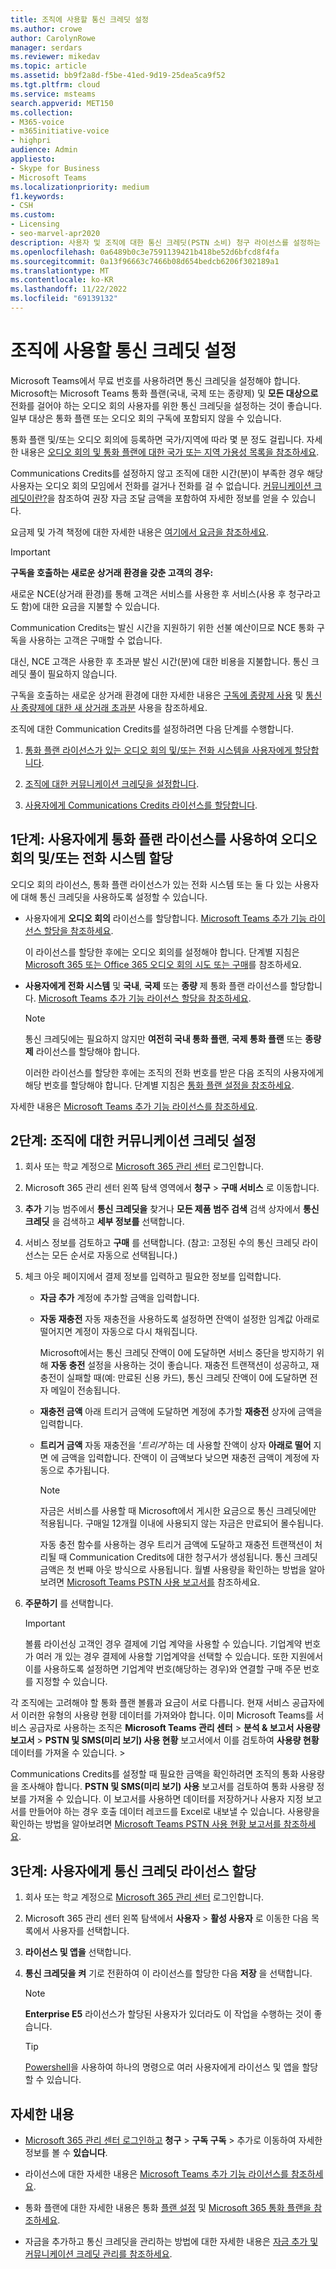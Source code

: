 ```yaml
---
title: 조직에 사용할 통신 크레딧 설정
ms.author: crowe
author: CarolynRowe
manager: serdars
ms.reviewer: mikedav
ms.topic: article
ms.assetid: bb9f2a8d-f5be-41ed-9d19-25dea5ca9f52
ms.tgt.pltfrm: cloud
ms.service: msteams
search.appverid: MET150
ms.collection:
- M365-voice
- m365initiative-voice
- highpri
audience: Admin
appliesto:
- Skype for Business
- Microsoft Teams
ms.localizationpriority: medium
f1.keywords:
- CSH
ms.custom:
- Licensing
- seo-marvel-apr2020
description: 사용자 및 조직에 대한 통신 크레딧(PSTN 소비) 청구 라이선스를 설정하는 방법을 알아봅니다.
ms.openlocfilehash: 0a6489b0c3e7591139421b418be52d6bfcd8f4fa
ms.sourcegitcommit: 0a13f96663c7466b08d654bedcb6206f302189a1
ms.translationtype: MT
ms.contentlocale: ko-KR
ms.lasthandoff: 11/22/2022
ms.locfileid: "69139132"
---
```

# <a name="set-up-communications-credits-for-your-organization"></a>조직에 사용할 통신 크레딧 설정

Microsoft Teams에서 무료 번호를 사용하려면 통신 크레딧을 설정해야 합니다. Microsoft는 Microsoft Teams 통화 플랜(국내, 국제 또는 종량제) 및 **모든 대상으로** 전화를 걸어야 하는 오디오 회의 사용자를 위한 통신 크레딧을 설정하는 것이 좋습니다. 일부 대상은 통화 플랜 또는 오디오 회의 구독에 포함되지 않을 수 있습니다.

통화 플랜 및/또는 오디오 회의에 등록하면 국가/지역에 따라 몇 분 정도 걸립니다. 자세한 내용은 [오디오 회의 및 통화 플랜에 대한 국가 또는 지역 가용성 목록을 참조하세요](./country-and-region-availability-for-audio-conferencing-and-calling-plans/country-and-region-availability-for-audio-conferencing-and-calling-plans.md#select-your-country-or-region-to-see-whats-available-for-your-organization).

Communications Credits를 설정하지 않고 조직에 대한 시간(분)이 부족한 경우 해당 사용자는 오디오 회의 모임에서 전화를 걸거나 전화를 걸 수 없습니다. [커뮤니케이션 크레딧이란?](what-are-communications-credits.md)을 참조하여 권장 자금 조달 금액을 포함하여 자세한 정보를 얻을 수 있습니다.
  
요금제 및 가격 책정에 대한 자세한 내용은 [여기에서 요금을 참조하세요](https://go.microsoft.com/fwlink/p/?LinkId=799523).

> [!IMPORTANT]
> **구독을 호출하는 새로운 상거래 환경을 갖춘 고객의 경우:**
>
> 새로운 NCE(상거래 환경)를 통해 고객은 서비스를 사용한 후 서비스(사용 후 청구라고도 함)에 대한 요금을 지불할 수 있습니다.
>
> Communication Credits는 발신 시간을 지원하기 위한 선불 예산이므로 NCE 통화 구독을 사용하는 고객은 구매할 수 없습니다.
>
> 대신, NCE 고객은 사용한 후 초과분 발신 시간(분)에 대한 비용을 지불합니다. 통신 크레딧 풀이 필요하지 않습니다.
>
> 구독을 호출하는 새로운 상거래 환경에 대한 자세한 내용은 [구독에 종량제 사용](/microsoft-365/commerce/subscriptions/manage-pay-as-you-go-services) 및 [통신사 종량제에 대한 새 상거래 초과분](/partner-center/new-commerce-telco-payg) 사용을 참조하세요.

조직에 대한 Communication Credits를 설정하려면 다음 단계를 수행합니다.

1. [통화 플랜 라이선스가 있는 오디오 회의 및/또는 전화 시스템을 사용자에게 할당합니다](#step-1-assign-an-audio-conferencing-andor-phone-system-with-calling-plan-license-to-your-users).

2. [조직에 대한 커뮤니케이션 크레딧을 설정합니다](#step-2-set-up-communications-credits-for-your-organization).

3. [사용자에게 Communications Credits 라이선스를 할당합니다](#step-3-assign-a-communications-credits-license-to-users).
  
## <a name="step-1-assign-an-audio-conferencing-andor-phone-system-with-calling-plan-license-to-your-users"></a>1단계: 사용자에게 통화 플랜 라이선스를 사용하여 오디오 회의 및/또는 전화 시스템 할당
  
오디오 회의 라이선스, 통화 플랜 라이선스가 있는 전화 시스템 또는 둘 다 있는 사용자에 대해 통신 크레딧을 사용하도록 설정할 수 있습니다.
  
- 사용자에게 **오디오 회의** 라이선스를 할당합니다. [Microsoft Teams 추가 기능 라이선스 할당을 참조하세요](./teams-add-on-licensing/microsoft-teams-add-on-licensing.md).

  이 라이선스를 할당한 후에는 오디오 회의를 설정해야 합니다. 단계별 지침은 [Microsoft 365 또는 Office 365 오디오 회의 시도 또는 구매](try-or-purchase-audio-conferencing-in-office-365-for-teams.md)를 참조하세요.

- **사용자에게 전화 시스템** 및 **국내**, **국제** 또는 **종량** 제 통화 플랜 라이선스를 할당합니다. [Microsoft Teams 추가 기능 라이선스 할당을 참조하세요](./teams-add-on-licensing/microsoft-teams-add-on-licensing.md).

  > [!NOTE]
  > 통신 크레딧에는 필요하지 않지만 **여전히 국내 통화 플랜**, **국제 통화 플랜** 또는 **종량제** 라이선스를 할당해야 합니다.
  
  이러한 라이선스를 할당한 후에는 조직의 전화 번호를 받은 다음 조직의 사용자에게 해당 번호를 할당해야 합니다. 단계별 지침은 [통화 플랜 설정을 참조하세요](set-up-calling-plans.md).

자세한 내용은 [Microsoft Teams 추가 기능 라이선스를 참조하세요](./teams-add-on-licensing/microsoft-teams-add-on-licensing.md).
  
## <a name="step-2-set-up-communications-credits-for-your-organization"></a>2단계: 조직에 대한 커뮤니케이션 크레딧 설정

1. 회사 또는 학교 계정으로 [Microsoft 365 관리 센터](https://portal.office.com/Adminportal) 로그인합니다.

2. Microsoft 365 관리 센터 왼쪽 탐색 영역에서 **청구** > **구매 서비스** 로 이동합니다.

3. **추가** 기능 범주에서 **통신 크레딧을** 찾거나 **모든 제품 범주 검색** 검색 상자에서 **통신 크레딧** 을 검색하고 **세부 정보를** 선택합니다.

4. 서비스 정보를 검토하고 **구매** 를 선택합니다. (참고: 고정된 수의 통신 크레딧 라이선스는 모든 순서로 자동으로 선택됩니다.)

5. 체크 아웃 페이지에서 결제 정보를 입력하고 필요한 정보를 입력합니다.

   - **자금 추가** 계정에 추가할 금액을 입력합니다.

   - **자동 재충전** 자동 재충전을 사용하도록 설정하면 잔액이 설정한 임계값 아래로 떨어지면 계정이 자동으로 다시 채워집니다.

     Microsoft에서는 통신 크레딧 잔액이 0에 도달하면 서비스 중단을 방지하기 위해 **자동 충전** 설정을 사용하는 것이 좋습니다. 재충전 트랜잭션이 성공하고, 재충전이 실패할 때(예: 만료된 신용 카드), 통신 크레딧 잔액이 0에 도달하면 전자 메일이 전송됩니다.

   - **재충전 금액** 아래 트리거 금액에 도달하면 계정에 추가할 **재충전** 상자에 금액을 입력합니다.

   - **트리거 금액** 자동 재충전을 *'트리거*'하는 데 사용할 잔액이 상자 **아래로 떨어** 지면 에 금액을 입력합니다. 잔액이 이 금액보다 낮으면 재충전 금액이 계정에 자동으로 추가됩니다.

      > [!NOTE]
     > 자금은 서비스를 사용할 때 Microsoft에서 게시한 요금으로 통신 크레딧에만 적용됩니다. 구매일 12개월 이내에 사용되지 않는 자금은 만료되어 몰수됩니다.
     >
     > 자동 충전 함수를 사용하는 경우 트리거 금액에 도달하고 재충전 트랜잭션이 처리될 때 Communication Credits에 대한 청구서가 생성됩니다. 통신 크레딧 금액은 첫 번째 아웃 방식으로 사용됩니다. 월별 사용량을 확인하는 방법을 알아보려면 [Microsoft Teams PSTN 사용 보고서를](/microsoftteams/teams-analytics-and-reports/pstn-usage-report) 참조하세요.

6. **주문하기** 를 선택합니다.

    >[!IMPORTANT]
    >볼륨 라이선싱 고객인 경우 결제에 기업 계약을 사용할 수 있습니다. 기업계약 번호가 여러 개 있는 경우 결제에 사용할 기업계약을 선택할 수 있습니다. 또한 지원에서 이를 사용하도록 설정하면 기업계약 번호(해당하는 경우)와 연결할 구매 주문 번호를 지정할 수 있습니다.

각 조직에는 고려해야 할 통화 플랜 볼륨과 요금이 서로 다릅니다. 현재 서비스 공급자에서 이러한 유형의 사용량 현황 데이터를 가져와야 합니다. 이미 Microsoft Teams를 서비스 공급자로 사용하는 조직은 **Microsoft Teams 관리 센터** > **분석 & 보고서 사용량 보고서** > **PSTN 및 SMS(미리 보기) 사용 현황** 보고서에서 이를 검토하여 **사용량 현황** 데이터를 가져올 수 있습니다. > 
  
Communications Credits를 설정할 때 필요한 금액을 확인하려면 조직의 통화 사용량을 조사해야 합니다. **PSTN 및 SMS(미리 보기) 사용** 보고서를 검토하여 통화 사용량 정보를 가져올 수 있습니다. 이 보고서를 사용하면 데이터를 저장하거나 사용자 지정 보고서를 만들어야 하는 경우 호출 데이터 레코드를 Excel로 내보낼 수 있습니다. 사용량을 확인하는 방법을 알아보려면 [Microsoft Teams PSTN 사용 현황 보고서를 참조하세요](/microsoftteams/teams-analytics-and-reports/pstn-usage-report).
  
## <a name="step-3-assign-a-communications-credits-license-to-users"></a>3단계: 사용자에게 통신 크레딧 라이선스 할당

1. 회사 또는 학교 계정으로 [Microsoft 365 관리 센터](https://portal.office.com/Adminportal) 로그인합니다.

2. Microsoft 365 관리 센터 왼쪽 탐색에서 **사용자** > **활성 사용자** 로 이동한 다음 목록에서 사용자를 선택합니다.

3. **라이선스 및 앱을** 선택합니다.

4. **통신 크레딧을** **켜** 기로 전환하여 이 라이선스를 할당한 다음 **저장** 을 선택합니다.

    > [!NOTE]
    > **Enterprise E5** 라이선스가 할당된 사용자가 있더라도 이 작업을 수행하는 것이 좋습니다.

    > [!TIP]
    > [Powershell](/powershell/module/skype/?view=skype-ps&preserve-view=true)을 사용하여 하나의 명령으로 여러 사용자에게 라이선스 및 앱을 할당할 수 있습니다.
  
## <a name="for-more-information"></a>자세한 내용

- [Microsoft 365 관리 센터 로그인하고](https://portal.office.com/adminportal/home?add=sub&amp;adminportal=1#/catalog) **청구** > **구독 구독** >  추가로 이동하여 자세한 정보를 볼 수 **있습니다**.
  
- 라이선스에 대한 자세한 내용은 [Microsoft Teams 추가 기능 라이선스를 참조하세요](./teams-add-on-licensing/microsoft-teams-add-on-licensing.md).

- 통화 플랜에 대한 자세한 내용은 통화 [플랜 설정](set-up-calling-plans.md) 및 [Microsoft 365 통화 플랜을 참조하세요](calling-plans-for-office-365.md).

- 자금을 추가하고 통신 크레딧을 관리하는 방법에 대한 자세한 내용은 [자금 추가 및 커뮤니케이션 크레딧 관리를 참조하세요](add-funds-and-manage-communications-credits.md).
